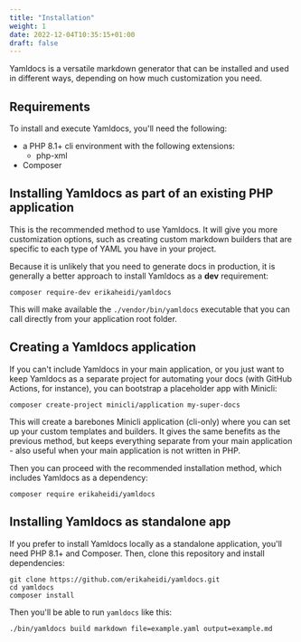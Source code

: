 ```yaml
---
title: "Installation"
weight: 1
date: 2022-12-04T10:35:15+01:00
draft: false
---
```


Yamldocs is a versatile markdown generator that can be installed and used in different ways, depending on how much customization you need.

## Requirements

To install and execute Yamldocs, you'll need the following:

- a PHP 8.1+ cli environment with the following extensions:
  - php-xml
- Composer

## Installing Yamldocs as part of an existing PHP application
This is the recommended method to use Yamldocs. It will give you more customization options, such as creating custom markdown builders that are specific to each type of YAML you have in your project.

Because it is unlikely that you need to generate docs in production, it is generally a better approach to install Yamldocs as a **dev** requirement:
```shell
composer require-dev erikaheidi/yamldocs
```

This will make available the `./vendor/bin/yamldocs` executable that you can call directly from your application root folder.

## Creating a Yamldocs application
If you can't include Yamldocs in your main application, or you just want to keep Yamldocs as a separate project for automating your docs (with GitHub Actions, for instance), you can bootstrap a placeholder app with Minicli:

```shell
composer create-project minicli/application my-super-docs
```
This will create a barebones Minicli application (cli-only) where you can set up your custom templates and builders. It gives the same benefits as the previous method, but keeps everything separate from your main application - also useful when your main application is not written in PHP.

Then you can proceed with the recommended installation method, which includes Yamldocs as a dependency:

```shell
composer require erikaheidi/yamldocs
```

## Installing Yamldocs as standalone app
If you prefer to install Yamldocs locally as a standalone application, you'll need PHP 8.1+ and Composer. Then, clone this repository and install dependencies:

```shell
git clone https://github.com/erikaheidi/yamldocs.git
cd yamldocs
composer install
```

Then you'll be able to run `yamldocs` like this:

```shell
./bin/yamldocs build markdown file=example.yaml output=example.md
```
